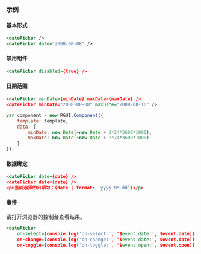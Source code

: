 ### 示例
#### 基本形式

<div class="m-example"></div>

```xml
<datePicker />
<datePicker date="2008-08-08" />
```

#### 禁用组件

<div class="m-example"></div>

```xml
<datePicker disabled={true} />
```

#### 日期范围

<div class="m-example"></div>

```xml
<datePicker minDate={minDate} maxDate={maxDate} />
<datePicker minDate="2008-08-08" maxDate="2008-08-16" />
```

```javascript
var component = new RGUI.Component({
    template: template,
    data: {
        minDate: new Date(+new Date + 2*24*3600*1000),
        maxDate: new Date(+new Date + 7*24*3600*1000)
    }
});
```

#### 数据绑定

<div class="m-example"></div>

```xml
<datePicker date={date} />
<datePicker date={date} />
<p>当前选择的日期为：{date | format: 'yyyy-MM-dd'}</p>
```

#### 事件

请打开浏览器的控制台查看结果。

<div class="m-example"></div>

```xml
<datePicker
    on-select={console.log('on-select:', '$event.date:', $event.date)}
    on-change={console.log('on-change:', '$event.date:', $event.date)}
    on-toggle={console.log('on-toggle:', '$event.open:', $event.open)} />
```
